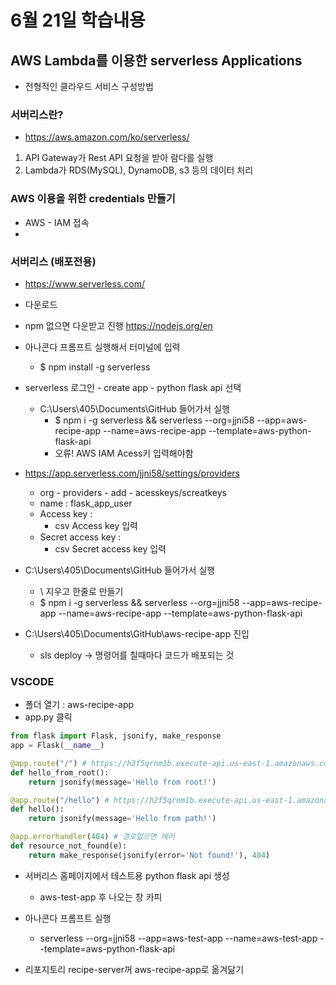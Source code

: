 # 6월 21일 학습내용
## AWS Lambda를 이용한 serverless Applications
- 전형적인 클라우드 서비스 구성방법
### 서버리스란?
- https://aws.amazon.com/ko/serverless/
1. API Gateway가 Rest API 요청을 받아 람다를 실행
2. Lambda가 RDS(MySQL), DynamoDB, s3 등의 데이터 처리
### AWS 이용을 위한 credentials 만들기
- AWS - IAM 접속
- 

### 서버리스 (배포전용)
- https://www.serverless.com/
- 다운로드
- npm 없으면 다운받고 진행 https://nodejs.org/en
- 아나콘다 프롬프트 실행해서 터미널에 입력
  - $ npm install -g serverless

- serverless 로그인 - create app - python flask api 선택
  - C:\Users\405\Documents\GitHub 들어가서 실행
    - $ npm i -g serverless && serverless --org=jjni58 --app=aws-recipe-app  --name=aws-recipe-app --template=aws-python-flask-api
    - 오류! AWS IAM Acess키 입력해야함

- https://app.serverless.com/jjni58/settings/providers
  - org - providers - add - acesskeys/screatkeys
  - name : flask_app_user
  - Access key : 
    - csv Access key 입력
  - Secret access key : 
    - csv Secret access key 입력

- C:\Users\405\Documents\GitHub 들어가서 실행
  - \ 지우고 한줄로 만들기
  - $ npm i -g serverless && serverless --org=jjni58 --app=aws-recipe-app  --name=aws-recipe-app --template=aws-python-flask-api

- C:\Users\405\Documents\GitHub\aws-recipe-app 진입
  - sls deploy -> 명령어를 칠때마다 코드가 배포되는 것

### VSCODE
- 폴더 열기 : aws-recipe-app
- app.py 클릭
```python
from flask import Flask, jsonify, make_response
app = Flask(__name__)

@app.route("/") # https://h2f5qrnm1b.execute-api.us-east-1.amazonaws.com/
def hello_from_root():
    return jsonify(message='Hello from root!')

@app.route("/hello") # https://h2f5qrnm1b.execute-api.us-east-1.amazonaws.com/hello
def hello():
    return jsonify(message='Hello from path!')

@app.errorhandler(404) # 경로없으면 에러
def resource_not_found(e):
    return make_response(jsonify(error='Not found!'), 404)
```

- 서버리스 홈페이지에서 테스트용 python flask api 생성
  - aws-test-app 후 나오는 창 카피
- 아나콘다 프롬프트 실행
  - serverless  --org=jjni58 --app=aws-test-app  --name=aws-test-app --template=aws-python-flask-api


- 리포지토리 recipe-server꺼 aws-recipe-app로 옮겨닮기